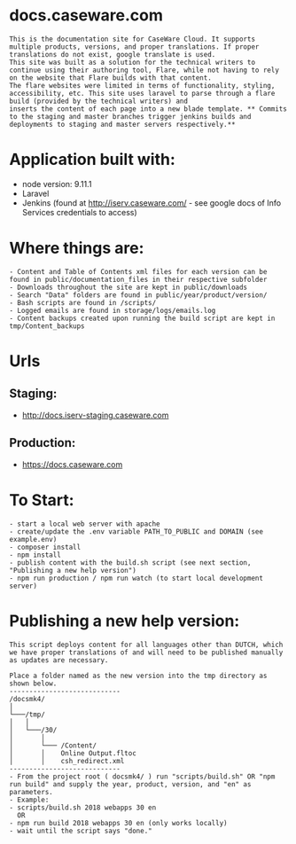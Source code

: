 # docs.caseware.com
    This is the documentation site for CaseWare Cloud. It supports multiple products, versions, and proper translations. If proper translations do not exist, google translate is used.
    This site was built as a solution for the technical writers to continue using their authoring tool, Flare, while not having to rely on the website that Flare builds with that content.
    The flare websites were limited in terms of functionality, styling, accessibility, etc. This site uses laravel to parse through a flare build (provided by the technical writers) and 
    inserts the content of each page into a new blade template. ** Commits to the staging and master branches trigger jenkins builds and deployments to staging and master servers respectively.**

# Application built with:
- node version: 9.11.1
- Laravel
- Jenkins (found at http://iserv.caseware.com/ - see google docs of Info Services credentials to access)
    
# Where things are:
    - Content and Table of Contents xml files for each version can be found in public/documentation_files in their respective subfolder
    - Downloads throughout the site are kept in public/downloads
    - Search "Data" folders are found in public/year/product/version/
    - Bash scripts are found in /scripts/
    - Logged emails are found in storage/logs/emails.log
    - Content backups created upon running the build script are kept in tmp/Content_backups

# Urls
## Staging:
- http://docs.iserv-staging.caseware.com
## Production:
- https://docs.caseware.com

# To Start:
    - start a local web server with apache
    - create/update the .env variable PATH_TO_PUBLIC and DOMAIN (see example.env)
    - composer install
    - npm install
    - publish content with the build.sh script (see next section, "Publishing a new help version")
    - npm run production / npm run watch (to start local development server)

# Publishing a new help version:

    This script deploys content for all languages other than DUTCH, which we have proper translations of and will need to be published manually as updates are necessary.
    
    Place a folder named as the new version into the tmp directory as shown below.
    ----------------------------
    /docsmk4/
    │
    └───/tmp/
    │   │  
    │   └───/30/
    │       │   
    │       └─── /Content/
    │       │    Online Output.fltoc
    │       │    csh_redirect.xml
    ----------------------------
    - From the project root ( docsmk4/ ) run "scripts/build.sh" OR "npm run build" and supply the year, product, version, and "en" as parameters.
    - Example:
    - scripts/build.sh 2018 webapps 30 en
      OR
    - npm run build 2018 webapps 30 en (only works locally)
    - wait until the script says "done." 


